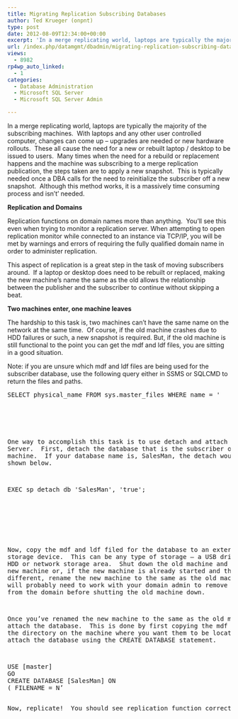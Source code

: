```yaml
---
title: Migrating Replication Subscribing Databases
author: Ted Krueger (onpnt)
type: post
date: 2012-08-09T12:34:00+00:00
excerpt: 'In a merge replicating world, laptops are typically the majority of the subscribing machines.  With laptops and any other user controlled computer, changes can come up - upgrades are needed or new hardware rollouts.  These all cause the need for a new o&hellip;'
url: /index.php/datamgmt/dbadmin/migrating-replication-subscribing-databases/
views:
  - 8982
rp4wp_auto_linked:
  - 1
categories:
  - Database Administration
  - Microsoft SQL Server
  - Microsoft SQL Server Admin

---
```

In a merge replicating world, laptops are typically the majority of the subscribing machines.  With laptops and any other user controlled computer, changes can come up &#8211; upgrades are needed or new hardware rollouts.  These all cause the need for a new or rebuilt laptop / desktop to be issued to users.  Many times when the need for a rebuild or replacement happens and the machine was subscribing to a merge replication publication, the steps taken are to apply a new snapshot.  This is typically needed once a DBA calls for the need to reinitialize the subscriber off a new snapshot.  Although this method works, it is a massively time consuming process and isn’t’ needed.

**Replication and Domains** 

Replication functions on domain names more than anything.  You’ll see this even when trying to monitor a replication server. When attempting to open replication monitor while connected to an instance via TCP/IP, you will be met by warnings and errors of requiring the fully qualified domain name in order to administer replication.

This aspect of replication is a great step in the task of moving subscribers around.  If a laptop or desktop does need to be rebuilt or replaced, making the new machine’s name the same as the old allows the relationship between the publisher and the subscriber to continue without skipping a beat.

**Two machines enter, one machine leaves**

The hardship to this task is, two machines can’t have the same name on the network at the same time.  Of course, if the old machine crashes due to HDD failures or such, a new snapshot is required. But, if the old machine is still functional to the point you can get the mdf and ldf files, you are sitting in a good situation.

Note: if you are unsure which mdf and ldf files are being used for the subscriber database, use the following query either in SSMS or SQLCMD to return the files and paths.

<pre>SELECT physical_name FROM sys.master_files WHERE name = '<db name&gt;'</pre>

 

One way to accomplish this task is to use detach and attach in SQL Server.  First, detach the database that is the subscriber on the old machine.  If your database name is, SalesMan, the detach would appear as shown below.

<pre>EXEC sp_detach_db 'SalesMan', 'true';</pre>

 

Now, copy the mdf and ldf filed for the database to an external storage device.  This can be any type of storage &#8211; a USB drive, external HDD or network storage area.  Shut down the old machine and start the new machine or, if the new machine is already started and the name is different, rename the new machine to the same as the old machinee.  You will probably need to work with your domain admin to remove the machine from the domain before shutting the old machine down.

Once you’ve renamed the new machine to the same as the old machine, attach the database.  This is done by first copying the mdf and ldf into the directory on the machine where you want them to be located.  Then attach the database using the CREATE DATABASE statement.

<pre>USE [master]
GO
CREATE DATABASE [SalesMan] ON
( FILENAME = N’<path to mdf you copied&gt;’),
( FILENAME = N’<path to ldf you copied&gt;’)
FOR ATTACH
GO</pre>

Now, replicate!  You should see replication function correctly.
